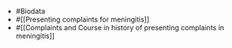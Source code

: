 - #Biodata
- #[[Presenting complaints for meningitis]]
- #[[Complaints and Course in history of presenting complaints in meningitis]]